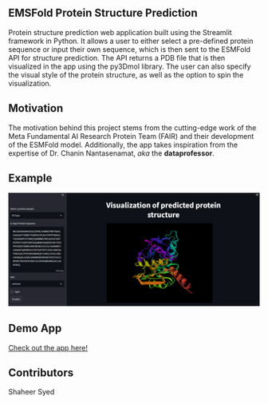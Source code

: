 ## EMSFold Protein Structure Prediction

Protein structure prediction web application built using the Streamlit framework in Python. It allows a user to either select a pre-defined protein sequence or input their own sequence, which is then sent to the ESMFold API for structure prediction. The API returns a PDB file that is then visualized in the app using the py3Dmol library. The user can also specify the visual style of the protein structure, as well as the option to spin the visualization.

## Motivation

The motivation behind this project stems from the cutting-edge work of the Meta Fundamental AI Research Protein Team (FAIR) and their development of the ESMFold model. Additionally, the app takes inspiration from the expertise of Dr. Chanin Nantasenamat, *aka* the **dataprofessor**.

## Example

![alt text](webpage.png)

## Demo App

[Check out the app here!](https://shaheersyed-esmfold-protein-structure-prediction-baseapp-egjgfj.streamlit.app/)

## Contributors

Shaheer Syed

